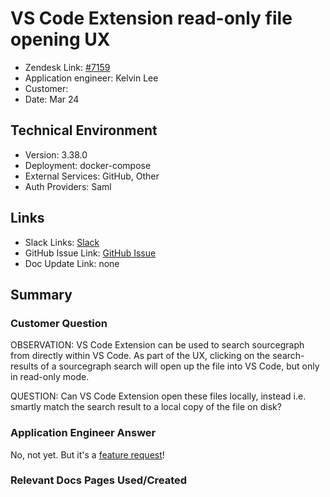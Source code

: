 
# VS Code Extension read-only file opening UX <!-- Ticket Title  Hint: include keywords to make it searchable -->

- Zendesk Link: [#7159](https://sourcegraph.zendesk.com/agent/tickets/7159)
- Application engineer: Kelvin Lee
- Customer: <!-- Redact if this contains personally identifying information -->
- Date: Mar 24

<!-- Data populated from integration, speak to Ben Gordon or Michael Bali if not working -->
<!-- During Internal team trial, fill missing data manually (we are waiting for all data to sync) -->

## Technical Environment
- Version: ​3.38.0
- Deployment: docker-compose
- External Services: GitHub, Other
- Auth Providers: Saml


## Links
<!-- Data for application engineer manual entry -->
- Slack Links: [Slack](https://sourcegraph.slack.com/archives/C02M9ASQ2LC/p1648162589022199)
- GitHub Issue Link: [GitHub Issue](https://github.com/sourcegraph/sourcegraph/issues/32633) 
- Doc Update Link: none

## Summary
### Customer Question
OBSERVATION: VS Code Extension can be used to search sourcegraph from directly within VS Code. As part of the UX, clicking on the search-results of a sourcegraph search will open up the file into VS Code, but only in read-only mode.

QUESTION: Can VS Code Extension open these files locally, instead i.e. smartly match the search result to a local copy of the file on disk?

### Application Engineer Answer
No, not yet. But it's a [feature request](https://github.com/sourcegraph/sourcegraph/issues/32633)!

### Relevant Docs Pages Used/Created

<!-- Once complete, upload a copy to https://github.com/sourcegraph/support-tools-internal/tree/main/resolved-tickets as a .md file -->
<!-- Name the file 7159.md -->
